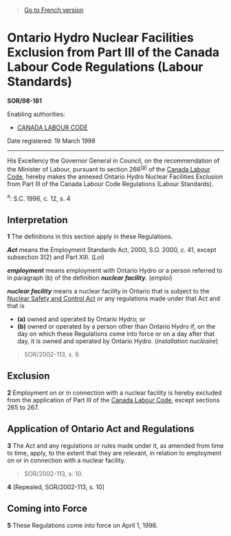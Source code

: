 > [Go to French version](/fr/Règlements/Décrets,%20ordonnances%20et%20règlements%20statutaires/98/181.md)

# Ontario Hydro Nuclear Facilities Exclusion from Part III of the Canada Labour Code Regulations (Labour Standards)

**SOR/98-181**

Enabling authorities: 
- [CANADA LABOUR CODE](/en/Acts/Revised%20Statutes%20of%20Canada/L/L-2.md)

Date registered: 19 March 1998

----------

His Excellency the Governor General in Council, on the recommendation of the Minister of Labour, pursuant to section 266<sup><a href='#footnotea_e'>[a]</a></sup> of the [Canada Labour Code](/en/Acts/Revised%20Statutes%20of%20Canada/L/L-2.md), hereby makes the annexed Ontario Hydro Nuclear Facilities Exclusion from Part III of the Canada Labour Code Regulations (Labour Standards).

<a name='footnotea_e'><sup>a</sup></a>: S.C. 1996, c. 12, s. 4<br />




## Interpretation


**1** The definitions in this section apply in these Regulations.

***Act*** means the Employment Standards Act, 2000, S.O. 2000, c. 41, except subsection 3(2) and Part XIII. (*Loi*)

***employment*** means employment with Ontario Hydro or a person referred to in paragraph (b) of the definition ***nuclear facility***. (*emploi*)

***nuclear facility*** means a nuclear facility in Ontario that is subject to the [Nuclear Safety and Control Act](/en/Acts/Statutes%20of%20Canada/1997/c.%209.md) or any regulations made under that Act and that is
- **(a)** owned and operated by Ontario Hydro; or
- **(b)** owned or operated by a person other than Ontario Hydro if, on the day on which these Regulations come into force or on a day after that day, it is owned and operated by Ontario Hydro. (*installation nucléaire*)
> SOR/2002-113, s. 9.





## Exclusion


**2** Employment on or in connection with a nuclear facility is hereby excluded from the application of Part III of the [Canada Labour Code](/en/Acts/Revised%20Statutes%20of%20Canada/L/L-2.md), except sections 265 to 267.




## Application of Ontario Act and Regulations


**3** The Act and any regulations or rules made under it, as amended from time to time, apply, to the extent that they are relevant, in relation to employment on or in connection with a nuclear facility.
> SOR/2002-113, s. 10.




**4** [Repealed, SOR/2002-113, s. 10]




## Coming into Force


**5** These Regulations come into force on April 1, 1998.


